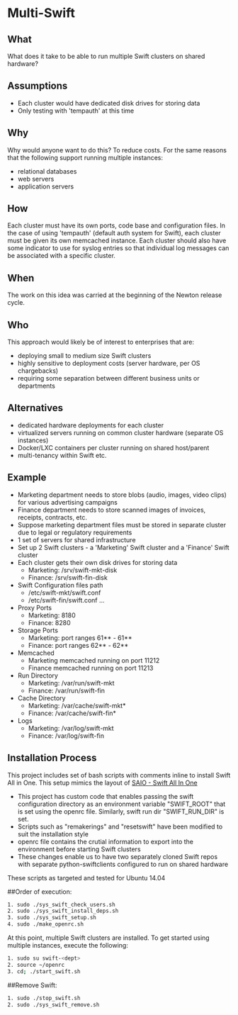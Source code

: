 Multi-Swift
===========

What
----
What does it take to be able to run multiple Swift clusters on shared hardware?

Assumptions
-----------
- Each cluster would have dedicated disk drives for storing data
- Only testing with 'tempauth' at this time

Why
---
Why would anyone want to do this? To reduce costs. For the same reasons that the
following support running multiple instances:
- relational databases
- web servers
- application servers

How
---
Each cluster must have its own ports, code base and configuration files. In the case of using
'tempauth' (default auth system for Swift), each cluster must be given its own
memcached instance. Each cluster should also have some indicator to use for syslog
entries so that individual log messages can be associated with a specific cluster.

When
----
The work on this idea was carried at the beginning of the Newton release cycle.

Who
---
This approach would likely be of interest to enterprises that are:
- deploying small to medium size Swift clusters
- highly sensitive to deployment costs (server hardware, per OS chargebacks)
- requiring some separation between different business units or departments

Alternatives
------------
- dedicated hardware deployments for each cluster
- virtualized servers running on common cluster hardware (separate OS instances)
- Docker/LXC containers per cluster running on shared host/parent
- multi-tenancy within Swift etc.

Example
-------
- Marketing department needs to store blobs (audio, images, video clips) for various
advertising campaigns
- Finance department needs to store scanned images of invoices, receipts,
contracts, etc.
- Suppose marketing department files must be stored in separate cluster due to
legal or regulatory requirements
- 1 set of servers for shared infrastructure
- Set up 2 Swift clusters - a 'Marketing' Swift cluster and a 'Finance' Swift
cluster
- Each cluster gets their own disk drives for storing data
    - Marketing: /srv/swift-mkt-disk
    - Finance: /srv/swift-fin-disk
- Swift Configuration files path
    - /etc/swift-mkt/swift.conf
    - /etc/swift-fin/swift.conf
    ...
- Proxy Ports
    - Marketing: 8180
    - Finance: 8280
- Storage Ports
    - Marketing: port ranges 61** - 61**
    - Finance: port ranges 62** - 62**
- Memcached
    - Marketing memcached running on port 11212
    - Finance memcached running on port 11213
- Run Directory
    - Marketing: /var/run/swift-mkt
    - Finance: /var/run/swift-fin
- Cache Directory
    - Marketing: /var/cache/swift-mkt*
    - Finance: /var/cache/swift-fin*
- Logs
    - Marketing: /var/log/swift-mkt
    - Finance: /var/log/swift-fin

Installation Process
-------------------
This project includes set of bash scripts with comments inline to install Swift All in One. This setup mimics the layout of [SAIO - Swift All In One](http://docs.openstack.org/developer/swift/development_saio.html)

- This project has custom code that enables passing the swift configuration directory as an environment variable "SWIFT_ROOT" that is set using the openrc file. Similarly, swift run dir "SWIFT_RUN_DIR" is set.
- Scripts such as "remakerings" and "resetswift" have been modified to suit the installation style
- openrc file contains the crutial information to export into the environment before starting Swift clusters
- These changes enable us to have two separately cloned Swift repos with separate python-swiftclients configured to run on shared hardware

These scripts as targeted and tested for Ubuntu 14.04

##Order of execution:

```bash
1. sudo ./sys_swift_check_users.sh
2. sudo ./sys_swift_install_deps.sh
3. sudo ./sys_swift_setup.sh
4. sudo ./make_openrc.sh
```

At this point, multiple Swift clusters are installed. To get started using multiple instances, execute the following:

```bash
1. sudo su swift-<dept>
2. source ~/openrc
3. cd; ./start_swift.sh
```

##Remove Swift:

```bash
1. sudo ./stop_swift.sh
2. sudo ./sys_swift_remove.sh
```
